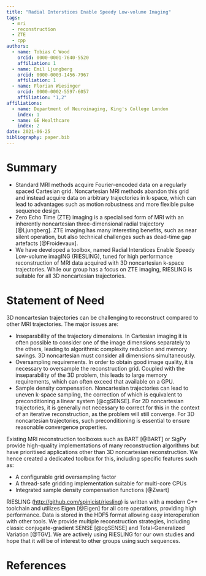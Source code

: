 ```yaml
---
title: "Radial Interstices Enable Speedy Low-volume Imaging"
tags:
  - mri
  - reconstruction
  - ZTE
  - cpp
authors:
  - name: Tobias C Wood
    orcid: 0000-0001-7640-5520
    affiliation: 1
  - name: Emil Ljungberg
    orcid: 0000-0003-1456-7967
    affiliation: 1
  - name: Florian Wiesinger
    orcid: 0000-0002-5597-6057
    affiliation: "1,2"
affiliations:
  - name: Department of Neuroimaging, King's College London
    index: 1
  - name: GE Healthcare
    index: 2
date: 2021-06-25
bibliography: paper.bib
---
```


# Summary

- Standard MRI methods acquire Fourier-encoded data on a regularly spaced Cartesian grid. Noncartesian MRI methods abandon this grid and instead acquire data on arbitrary trajectories in k-space, which can lead to advantages such as motion robustness and more flexible pulse sequence design.
- Zero Echo Time (ZTE) imaging is a specialised form of MRI with an inherently noncartesian three-dimensional radial trajectory [@Ljungberg]. ZTE imaging has many interesting benefits, such as near silent operation, but also technical challenges such as dead-time gap artefacts [@Froidevaux].
- We have developed a toolbox, named Radial Interstices Enable Speedy Low-volume imagING (RIESLING), tuned for high performance reconstruction of MRI data acquired with 3D noncartesian k-space trajectories. While our group has a focus on ZTE imaging, RIESLING is suitable for all 3D noncartesian trajectories.

# Statement of Need

3D noncartesian trajectories can be challenging to reconstruct compared to other MRI trajectories. The major issues are:
- Inseparability of the trajectory dimensions. In Cartesian imaging it is often possible to consider one of the image dimensions separately to the others, leading to algorithmic complexity reduction and memory savings. 3D noncartesian must consider all dimensions simultaneously.
- Oversampling requirements. In order to obtain good image quality, it is necessary to oversample the reconstruction grid. Coupled with the inseparability of the 3D problem, this leads to large memory requirements, which can often exceed that available on a GPU.
- Sample density compensation. Noncartesian trajectories can lead to uneven k-space sampling, the correction of which is equivalent to preconditioning a linear system [@cgSENSE]. For 2D noncartesian trajectories, it is generally not necessary to correct for this in the context of an iterative reconstruction, as the problem will still converge. For 3D noncartesian trajectories, such preconditioning is essential to ensure reasonable convergence properties.

Existing MRI reconstruction toolboxes such as BART [@BART] or SigPy provide high-quality implementations of many reconstruction algorithms but have prioritised applications other than 3D noncartesian reconstruction. We hence created a dedicated toolbox for this, including specific features such as:
- A configurable grid oversampling factor
- A thread-safe gridding implementation suitable for multi-core CPUs
- Integrated sample density compensation functions [@Zwart]

RIESLING (http://github.com/spinicist/riesling) is written with a modern C++ toolchain and utilizes Eigen [@Eigen] for all core operations, providing high performance. Data is stored in the HDF5 format allowing easy interoperation with other tools. We provide multiple reconstruction strategies, including classic conjugate-gradient SENSE [@cgSENSE] and Total-Generalized Variation [@TGV]. We are actively using RIESLING for our own studies and hope that it will be of interest to other groups using such sequences.

# References
